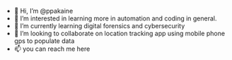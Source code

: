 - 👋 Hi, I’m @ppakaine
- 👀 I’m interested in learning more in automation and coding in general.
- 🌱 I’m currently learning digital forensics and cybersecurity
- 💞️ I’m looking to collaborate on location tracking app using mobile phone gps to populate data
- 📫 you can reach me here 

<!---
ppakaine/ppakaine is a ✨ special ✨ repository because its `README.md` (this file) appears on your GitHub profile.
You can click the Preview link to take a look at your changes.
--->
